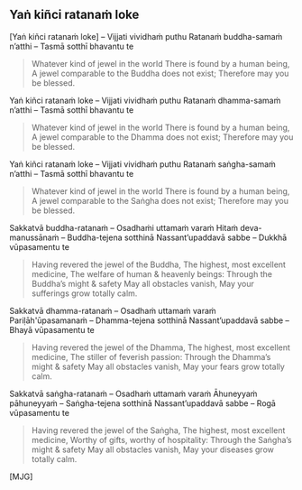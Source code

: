 ## Yaṅ kiñci ratanaṁ loke<a id="yan-kinci-ratanam-loke"></a>

[Yaṅ kiñci ratanaṁ loke] – Vijjati vividhaṁ puthu
Ratanaṁ buddha-samaṁ n’atthi – Tasmā sotthī bhavantu te

<div class="english">

> Whatever kind of jewel in the world
> There is found by a human being,
> A jewel comparable to the Buddha does not exist;
> Therefore may you be blessed.

</div>

Yaṅ kiñci ratanaṁ loke – Vijjati vividhaṁ puthu
Ratanaṁ dhamma-samaṁ n’atthi – Tasmā sotthī bhavantu te

<div class="english">

> Whatever kind of jewel in the world
> There is found by a human being,
> A jewel comparable to the Dhamma does not exist;
> Therefore may you be blessed.

</div>

Yaṅ kiñci ratanaṁ loke – Vijjati vividhaṁ puthu
Ratanaṁ saṅgha-samaṁ n’atthi – Tasmā sotthī bhavantu te

<div class="english">

> Whatever kind of jewel in the world
> There is found by a human being,
> A jewel comparable to the Saṅgha does not exist;
> Therefore may you be blessed.

</div>

Sakkatvā buddha-ratanaṁ – Osadhaṁi uttamaṁ varaṁ
Hitaṁ deva-manussānaṁ – Buddha-tejena sotthinā
Nassant’upaddavā sabbe – Dukkhā vūpasamentu te

<div class="english">

> Having revered the jewel of the Buddha,
> The highest, most excellent medicine,
> The welfare of human & heavenly beings:
> Through the Buddha’s might & safety
> May all obstacles vanish,
> May your sufferings grow totally calm.

</div>

Sakkatvā dhamma-ratanaṁ – Osadhaṁ uttamaṁ varaṁ
Pariḷāh'ūpasamanaṁ – Dhamma-tejena sotthinā
Nassant’upaddavā sabbe – Bhayā vūpasamentu te

<div class="english">

> Having revered the jewel of the Dhamma,
> The highest, most excellent medicine,
> The stiller of feverish passion:
> Through the Dhamma’s might & safety
> May all obstacles vanish,
> May your fears grow totally calm.

</div>

Sakkatvā saṅgha-ratanaṁ – Osadhaṁ uttamaṁ varaṁ
Āhuneyyaṁ pāhuneyyaṁ – Saṅgha-tejena sotthinā
Nassant’upaddavā sabbe – Rogā vūpasamentu te

<div class="english">

> Having revered the jewel of the Saṅgha,
> The highest, most excellent medicine,
> Worthy of gifts, worthy of hospitality:
> Through the Saṅgha’s might & safety
> May all obstacles vanish,
> May your diseases grow totally calm.

</div>

[MJG]
